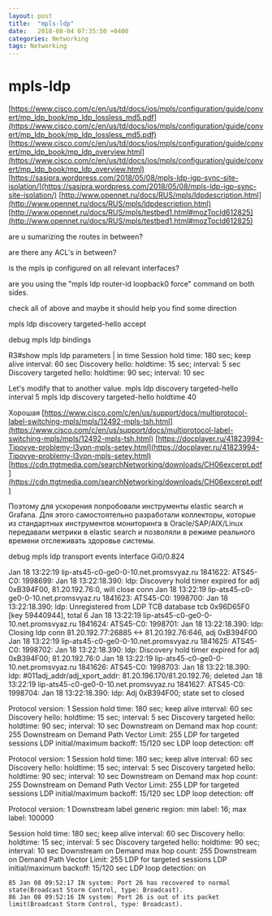 ```yaml
---
layout: post
title:  "mpls-ldp"
date:   2010-08-04 07:35:50 +0400
categories: Networking
tags: Networking
---
```


# mpls-ldp
[https://www.cisco.com/c/en/us/td/docs/ios/mpls/configuration/guide/convert/mp_ldp_book/mp_ldp_lossless_md5.pdf](https://www.cisco.com/c/en/us/td/docs/ios/mpls/configuration/guide/convert/mp_ldp_book/mp_ldp_lossless_md5.pdf)
[https://www.cisco.com/c/en/us/td/docs/ios/mpls/configuration/guide/convert/mp_ldp_book/mp_ldp_overview.html](https://www.cisco.com/c/en/us/td/docs/ios/mpls/configuration/guide/convert/mp_ldp_book/mp_ldp_overview.html)
[https://sasipra.wordpress.com/2018/05/08/mpls-ldp-igp-sync-site-isolation/](https://sasipra.wordpress.com/2018/05/08/mpls-ldp-igp-sync-site-isolation/)
[http://www.opennet.ru/docs/RUS/mpls/ldpdescription.html](http://www.opennet.ru/docs/RUS/mpls/ldpdescription.html)
[http://www.opennet.ru/docs/RUS/mpls/testbed1.html#mozTocId612825](http://www.opennet.ru/docs/RUS/mpls/testbed1.html#mozTocId612825)

 are u sumarizing the routes in between?

are there any ACL's in between?

is the mpls ip configured on all relevant interfaces?

are you using the "mpls ldp router-id loopback0 force" command  on both sides.

check all of above and maybe it should help you find some direction


mpls ldp discovery targeted-hello accept



debug mpls ldp bindings

R3#show mpls ldp parameters | in time
Session hold time: 180 sec; keep alive interval: 60 sec
Discovery hello: holdtime: 15 sec; interval: 5 sec
Discovery targeted hello: holdtime: 90 sec; interval: 10 sec

Let's modify that to another value.
mpls ldp discovery targeted-hello interval 5
mpls ldp discovery targeted-hello holdtime 40

Хорошая
[https://www.cisco.com/c/en/us/support/docs/multiprotocol-label-switching-mpls/mpls/12492-mpls-tsh.html](https://www.cisco.com/c/en/us/support/docs/multiprotocol-label-switching-mpls/mpls/12492-mpls-tsh.html)
[https://docplayer.ru/41823994-Tipovye-problemy-l3vpn-mpls-setey.html](https://docplayer.ru/41823994-Tipovye-problemy-l3vpn-mpls-setey.html)
[https://cdn.ttgtmedia.com/searchNetworking/downloads/CH06excerpt.pdf](https://cdn.ttgtmedia.com/searchNetworking/downloads/CH06excerpt.pdf)







Поэтому для ускорения попробовали инструменты elastic search и Grafana. Для этого самостоятельно разработали коллекторы, которые из стандартных инструментов мониторинга в Oracle/SAP/AIX/Linux передавали метрики в elastic search и позволяли в режиме реального времени отслеживать здоровье системы.



debug mpls ldp transport events interface Gi0/0.824




Jan 18 13:22:19 lip-ats45-c0-ge0-0-10.net.promsvyaz.ru 1841622: ATS45-C0: 1998699: Jan 18 13:22:18.390: ldp: Discovery hold timer expired for adj 0xB394F00, 81.20.192.76:0, will close conn
Jan 18 13:22:19 lip-ats45-c0-ge0-0-10.net.promsvyaz.ru 1841623: ATS45-C0: 1998700: Jan 18 13:22:18.390: ldp: Unregistered from LDP TCB database tcb 0x96D65F0 [key 59440944], total 6
Jan 18 13:22:19 lip-ats45-c0-ge0-0-10.net.promsvyaz.ru 1841624: ATS45-C0: 1998701: Jan 18 13:22:18.390: ldp: Closing ldp conn 81.20.192.77:26885 <-> 81.20.192.76:646, adj 0xB394F00
Jan 18 13:22:19 lip-ats45-c0-ge0-0-10.net.promsvyaz.ru 1841625: ATS45-C0: 1998702: Jan 18 13:22:18.390: ldp: Discovery hold timer expired for adj 0xB394F00; 81.20.192.76:0
Jan 18 13:22:19 lip-ats45-c0-ge0-0-10.net.promsvyaz.ru 1841626: ATS45-C0: 1998703: Jan 18 13:22:18.390: ldp: #011adj_addr/adj_xport_addr: 81.20.196.170/81.20.192.76; deleted
Jan 18 13:22:19 lip-ats45-c0-ge0-0-10.net.promsvyaz.ru 1841627: ATS45-C0: 1998704: Jan 18 13:22:18.390: ldp: Adj 0xB394F00; state set to closed



Protocol version: 1
Session hold time: 180 sec; keep alive interval: 60 sec
Discovery hello: holdtime: 15 sec; interval: 5 sec
Discovery targeted hello: holdtime: 90 sec; interval: 10 sec
Downstream on Demand max hop count: 255
Downstream on Demand Path Vector Limit: 255
LDP for targeted sessions
LDP initial/maximum backoff: 15/120 sec
LDP loop detection: off


Protocol version: 1
Session hold time: 180 sec; keep alive interval: 60 sec
Discovery hello: holdtime: 15 sec; interval: 5 sec
Discovery targeted hello: holdtime: 90 sec; interval: 10 sec
Downstream on Demand max hop count: 255
Downstream on Demand Path Vector Limit: 255
LDP for targeted sessions
LDP initial/maximum backoff: 15/120 sec
LDP loop detection: off



Protocol version: 1
Downstream label generic region: min label: 16; max label: 100000

Session hold time: 180 sec; keep alive interval: 60 sec
Discovery hello: holdtime: 15 sec; interval: 5 sec
Discovery targeted hello: holdtime: 90 sec; interval: 10 sec
Downstream on Demand max hop count: 255
Downstream on Demand Path Vector Limit: 255
LDP for targeted sessions
LDP initial/maximum backoff: 15/120 sec
LDP loop detection: on





    85 Jan 08 09:52:17 IN system: Port 26 has recovered to normal state(Broadcast Storm Control, type: Broadcast).
    86 Jan 08 09:52:16 IN system: Port 26 is out of its packet limit(Broadcast Storm Control, type: Broadcast).
